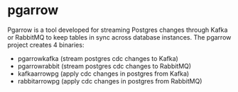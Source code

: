 # pgarrow
Pgarrow is a tool developed for streaming Postgres changes through Kafka or RabbitMQ to keep tables in sync across database instances.
The pgarrow project creates 4 binaries:
- pgarrowkafka (stream postgres cdc changes to Kafka)
- pgarrowrabbit (stream postgres cdc changes to RabbitMQ)
- kafkaarrowpg (apply cdc changes in postgres from Kafka)
- rabbitarrowpg (apply cdc changes in postgres from RabbitMQ)
